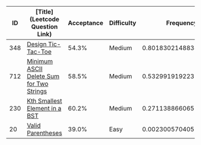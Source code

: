 |ID|[Title](Leetcode Question Link)|Acceptance|Difficulty|Frequency|
|----|-----|----|---|---|
|348|[Design Tic-Tac-Toe]( https://leetcode.com/problems/design-tic-tac-toe)|54.3%|Medium|0.8018302148834068|
|712|[Minimum ASCII Delete Sum for Two Strings]( https://leetcode.com/problems/minimum-ascii-delete-sum-for-two-strings)|58.5%|Medium|0.5329919192232511|
|230|[Kth Smallest Element in a BST]( https://leetcode.com/problems/kth-smallest-element-in-a-bst)|60.2%|Medium|0.27113886606575066|
|20|[Valid Parentheses]( https://leetcode.com/problems/valid-parentheses)|39.0%|Easy|0.0023005704055949323|
